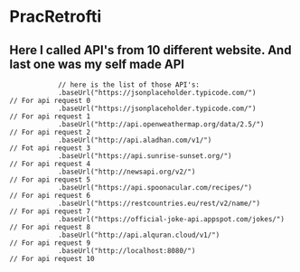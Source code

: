 # PracRetrofti
## Here I called API's from 10 different website. And last one was my self made API

                // here is the list of those API's:
                .baseUrl("https://jsonplaceholder.typicode.com/")                // For api request 0
                .baseUrl("https://jsonplaceholder.typicode.com/")                // For api request 1
                .baseUrl("http://api.openweathermap.org/data/2.5/")              // For api request 2
                .baseUrl("http://api.aladhan.com/v1/")                           // Fot api request 3
                .baseUrl("https://api.sunrise-sunset.org/")                      // For api request 4
                .baseUrl("http://newsapi.org/v2/")                               // For api request 5
                .baseUrl("https://api.spoonacular.com/recipes/")                 // For api request 6
                .baseUrl("https://restcountries.eu/rest/v2/name/")               // For api request 7
                .baseUrl("https://official-joke-api.appspot.com/jokes/")         // For api request 8
                .baseUrl("http://api.alquran.cloud/v1/")                         // For api request 9
                .baseUrl("http://localhost:8080/")                          // For api request 10
